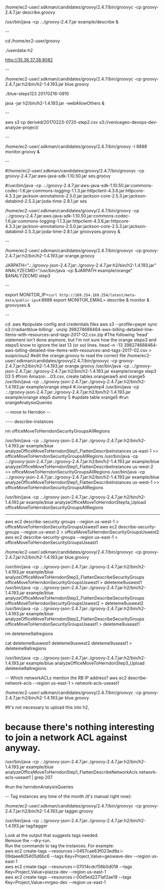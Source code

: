 /home/ec2-user/.sdkman/candidates/groovy/2.4.7/bin/groovyc -cp groovy-2.4.7.jar describe.groovy

/usr/bin/java -cp .:./groovy-2.4.7.jar example/describe &

--

cd /home/ec2-user/groovy

./userdata-h2

http://35.36.37.38:8082

--

/home/ec2-user/.sdkman/candidates/groovy/2.4.7/bin/groovyc -cp groovy-2.4.7.jar:h2/bin/h2-1.4.193.jar blue.groovy

./blue-steps123 20170216-0910

java -jar h2/bin/h2-1.4.193.jar -webAllowOthers &

--

aws s3 cp derived/20170223-0720-step2.csv s3://venicegeo-devops-dev-analyze-project/

--

/home/ec2-user/.sdkman/candidates/groovy/2.4.7/bin/groovy -l 8888 monitor.groovy &

--

#/home/ec2-user/.sdkman/candidates/groovy/2.4.7/bin/groovyc -cp groovy-2.4.7.jar:aws-java-sdk-1.10.50.jar ses.groovy

#/usr/bin/java -cp .:./groovy-2.4.7.jar:aws-java-sdk-1.10.50.jar:commons-codec-1.6.jar:commons-logging-1.1.3.jar:httpclient-4.3.6.jar:httpcore-4.3.3.jar:jackson-annotations-2.5.0.jar:jackson-core-2.5.3.jar:jackson-databind-2.5.3.jar:joda-time-2.8.1.jar ses

/home/ec2-user/.sdkman/candidates/groovy/2.4.7/bin/groovy -cp .:./groovy-2.4.7.jar:aws-java-sdk-1.10.50.jar:commons-codec-1.6.jar:commons-logging-1.1.3.jar:httpclient-4.3.6.jar:httpcore-4.3.3.jar:jackson-annotations-2.5.0.jar:jackson-core-2.5.3.jar:jackson-databind-2.5.3.jar:joda-time-2.8.1.jar groovyses.groovy &

--

/home/ec2-user/.sdkman/candidates/groovy/2.4.7/bin/groovyc -cp groovy-2.4.7.jar:h2/bin/h2-1.4.193.jar orange.groovy

JARPATH=".:./groovy-json-2.4.7.jar:./groovy-2.4.7.jar:h2/bin/h2-1.4.193.jar"
ANALYZECMD="/usr/bin/java -cp $JARPATH example/orange"
$ANALYZECMD step3

--

export MONITOR_IP=`curl http://169.254.169.254/latest/meta-data/public-ipv4`:8888
export MONITOR_EMAIL=
describe &
monitor &
groovyses &

--

cd .aws
#populate config and credentials files
aws s3 --profile=payer sync s3://radiantblue-billing/ .
unzip 398274688464-aws-billing-detailed-line-items-with-resources-and-tags-2017-02.csv.zip
#The following 'head' statement isn't done anymore, but I'm not sure how the orange steps3 and steps5 know to ignore the last 13 (or so) lines.
head -n -13 398274688464-aws-billing-detailed-line-items-with-resources-and-tags-2017-02.csv > suspicious2
#edit the orange.groovy to read the correct file 
/home/ec2-user/.sdkman/candidates/groovy/2.4.7/bin/groovyc -cp groovy-2.4.7.jar:h2/bin/h2-1.4.193.jar orange.groovy
/usr/bin/java -cp .:./groovy-json-2.4.7.jar:./groovy-2.4.7.jar:h2/bin/h2-1.4.193.jar example/orange step3 03    5 #from Amazon ...03.csv, create tables orangeraw5 and orange5
/usr/bin/java -cp .:./groovy-json-2.4.7.jar:./groovy-2.4.7.jar:h2/bin/h2-1.4.193.jar example/orange step4         #./orangestep4
/usr/bin/java -cp .:./groovy-json-2.4.7.jar:./groovy-2.4.7.jar:h2/bin/h2-1.4.193.jar example/orange step5 dummy 5 #update table orange5
#run orangeAnalysisQueries

-- move to Herndon --

---- describe-instances

rm officeMoveToHerndonSecurityGroupsAllRegions

/usr/bin/java -cp .:./groovy-json-2.4.7.jar:./groovy-2.4.7.jar:h2/bin/h2-1.4.193.jar example/blue analyzeOfficeMoveToHerndonStep1_FlattenDescribeInstances us-east-1 >> officeMoveToHerndonSecurityGroupsAllRegions
/usr/bin/java -cp .:./groovy-json-2.4.7.jar:./groovy-2.4.7.jar:h2/bin/h2-1.4.193.jar example/blue analyzeOfficeMoveToHerndonStep1_FlattenDescribeInstances us-west-2 >> officeMoveToHerndonSecurityGroupsAllRegions
/usr/bin/java -cp .:./groovy-json-2.4.7.jar:./groovy-2.4.7.jar:h2/bin/h2-1.4.193.jar example/blue analyzeOfficeMoveToHerndonStep1_FlattenDescribeInstances us-west-1 >> officeMoveToHerndonSecurityGroupsAllRegions

/usr/bin/java -cp .:./groovy-json-2.4.7.jar:./groovy-2.4.7.jar:h2/bin/h2-1.4.193.jar example/blue analyzeOfficeMoveToHerndonStep1a_Upload officeMoveToHerndonSecurityGroupsAllRegions

---- 
aws ec2 describe-security-groups --region us-west-1 > officeMoveToHerndonSecurityGroupsUswest1
aws ec2 describe-security-groups --region us-west-2 > officeMoveToHerndonSecurityGroupsUswest2
aws ec2 describe-security-groups --region us-east-1 > officeMoveToHerndonSecurityGroupsUseast1

/home/ec2-user/.sdkman/candidates/groovy/2.4.7/bin/groovyc -cp groovy-2.4.7.jar:h2/bin/h2-1.4.193.jar blue.groovy

/usr/bin/java -cp .:./groovy-json-2.4.7.jar:./groovy-2.4.7.jar:h2/bin/h2-1.4.193.jar example/blue analyzeOfficeMoveToHerndonStep2_FlattenDescribeSecurityGroups officeMoveToHerndonSecurityGroupsUswest1 > deleteme9uswest1
/usr/bin/java -cp .:./groovy-json-2.4.7.jar:./groovy-2.4.7.jar:h2/bin/h2-1.4.193.jar example/blue analyzeOfficeMoveToHerndonStep2_FlattenDescribeSecurityGroups officeMoveToHerndonSecurityGroupsUswest2 > deleteme9uswest2
/usr/bin/java -cp .:./groovy-json-2.4.7.jar:./groovy-2.4.7.jar:h2/bin/h2-1.4.193.jar example/blue analyzeOfficeMoveToHerndonStep2_FlattenDescribeSecurityGroups officeMoveToHerndonSecurityGroupsUseast1 > deleteme9useast1

rm deleteme9allregions

cat deleteme9uswest1 deleteme9uswest2 deleteme9useast1 > deleteme9allregions

/usr/bin/java -cp .:./groovy-json-2.4.7.jar:./groovy-2.4.7.jar:h2/bin/h2-1.4.193.jar example/blue analyzeOfficeMoveToHerndonStep3_Upload deleteme9allregions

-- Which networkACLs mention the RB IP address?
aws ec2 describe-network-acls --region us-east-1 > network-acls-useast1

/home/ec2-user/.sdkman/candidates/groovy/2.4.7/bin/groovyc -cp groovy-2.4.7.jar:h2/bin/h2-1.4.193.jar blue.groovy

#It's not necessary to upload this into h2,
# because there's nothing interesting to join a network ACL against anyway.
/usr/bin/java -cp .:./groovy-json-2.4.7.jar:./groovy-2.4.7.jar:h2/bin/h2-1.4.193.jar example/blue analyzeOfficeMoveToHerndonStep1_FlattenDescribeNetworkAcls network-acls-useast1 | grep 207

#run the herndonAnalysisQueries

-- Tag instances any time of the month (it's manual right now):

/home/ec2-user/.sdkman/candidates/groovy/2.4.7/bin/groovyc -cp groovy-2.4.7.jar:h2/bin/h2-1.4.193.jar tagger.groovy

/usr/bin/java -cp .:./groovy-json-2.4.7.jar:./groovy-2.4.7.jar:h2/bin/h2-1.4.193.jar tag/tagger

Look at the output that suggests tags needed.  
Remove the --dry-run.  
Run the commands to tag the instances. For example:  
   aws ec2 create-tags --resources i-0457cae63f023ed9a i-09daee605405d6bc6 --tags Key=Project,Value=geowave-dev --region us-east-1  
   aws ec2 create-tags --resources i-07014cdcf56b0d018 --tags Key=Project,Value=piazza-dev --region us-east-1  
   aws ec2 create-tags --resources i-00d5ed2271af2ae19 --tags Key=Project,Value=mrgeo-dev --region us-east-1  


